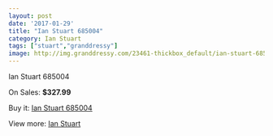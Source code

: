 ```yaml
---
layout: post
date: '2017-01-29'
title: "Ian Stuart 685004"
category: Ian Stuart
tags: ["stuart","granddressy"]
image: http://img.granddressy.com/23461-thickbox_default/ian-stuart-685004.jpg
---
```

Ian Stuart 685004

On Sales: **$327.99**
<a href="https://www.granddressy.com/en/ian-stuart/22405-ian-stuart-685004.html"><amp-img layout="responsive" width="600" height="600" src="//img.granddressy.com/23461-thickbox_default/ian-stuart-685004.jpg" alt="Ian Stuart 685004 0" /></a>

Buy it: [Ian Stuart 685004](https://www.granddressy.com/en/ian-stuart/22405-ian-stuart-685004.html "Ian Stuart 685004")

View more: [Ian Stuart](https://www.granddressy.com/en/123-ian-stuart "Ian Stuart")